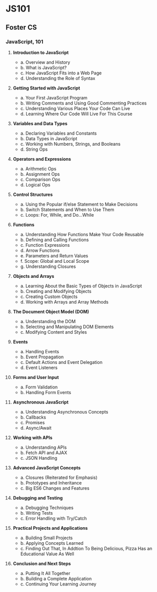 # JS101

## Foster CS

### JavaScript, 101

1. **Introduction to JavaScript**
   - a. Overview and History
   - b. What is JavaScript?
   - c. How JavaScript Fits into a Web Page
   - d. Understanding the Role of Syntax

2. **Getting Started with JavaScript**
   - a. Your First JavaScript Program
   - b. Writing Comments and Using Good Commenting Practices
   - c. Understanding Various Places Your Code Can Live
   - d. Learning Where Our Code Will Live For This Course

3. **Variables and Data Types**
   - a. Declaring Variables and Constants
   - b. Data Types in JavaScript
   - c. Working with Numbers, Strings, and Booleans
   - d. String Ops

4. **Operators and Expressions**
   - a. Arithmetic Ops
   - b. Assignment Ops
   - c. Comparison Ops
   - d. Logical Ops

5. **Control Structures**
   - a. Using the Popular if/else Statement to Make Decisions
   - b. Switch Statements and When to Use Them
   - c. Loops: For, While, and Do...While

6. **Functions**
   - a. Understanding How Functions Make Your Code Reusable
   - b. Defining and Calling Functions
   - c. Function Expressions
   - d. Arrow Functions
   - e. Parameters and Return Values
   - f. Scope: Global and Local Scope
   - g. Understanding Closures

7. **Objects and Arrays**
   - a. Learning About the Basic Types of Objects in JavaScript
   - b. Creating and Modifying Objects
   - c. Creating Custom Objects
   - d. Working with Arrays and Array Methods

8. **The Document Object Model (DOM)**
   - a. Understanding the DOM
   - b. Selecting and Manipulating DOM Elements
   - c. Modifying Content and Styles

9. **Events**
   - a. Handling Events
   - b. Event Propagation
   - c. Default Actions and Event Delegation
   - d. Event Listeners

10. **Forms and User Input**
    - a. Form Validation
    - b. Handling Form Events

11. **Asynchronous JavaScript**
    - a. Understanding Asynchronous Concepts
    - b. Callbacks
    - c. Promises
    - d. Async/Await

12. **Working with APIs**
    - a. Understanding APIs
    - b. Fetch API and AJAX
    - c. JSON Handling

13. **Advanced JavaScript Concepts**
    - a. Closures (Reiterated for Emphasis)
    - b. Prototypes and Inheritance
    - c. Big ES6 Changes and Features

14. **Debugging and Testing**
    - a. Debugging Techniques
    - b. Writing Tests
    - c. Error Handling with Try/Catch

15. **Practical Projects and Applications**
    - a. Building Small Projects
    - b. Applying Concepts Learned
    - c. Finding Out That, In Addtion To Being Delicious, Pizza Has an Educational Value As Well

16. **Conclusion and Next Steps**
    - a. Putting It All Together
    - b. Building a Complete Application
    - c. Continuing Your Learning Journey